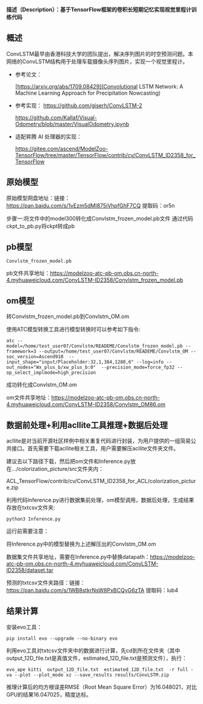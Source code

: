 **描述（Description）：基于TensorFlow框架的卷积长短期记忆实现视觉里程计训练代码** 

<h2 id="概述.md">概述</h2>

ConvLSTM最早由香港科技大学的团队提出，解决序列图片的时空预测问题。本网络的ConvLSTM结构用于处理车载摄像头序列图片，实现一个视觉里程计。

- 参考论文：

    [https://arxiv.org/abs/1709.08429](Convolutional LSTM Network: A Machine Learning Approach for Precipitation Nowcasting)


- 参考实现：
  https://github.com/giserh/ConvLSTM-2
  
  https://github.com/Kallaf/Visual-Odometry/blob/master/VisualOdometry.ipynb


- 适配昇腾 AI 处理器的实现：

  https://gitee.com/ascend/ModelZoo-TensorFlow/tree/master/TensorFlow/contrib/cv/ConvLSTM_ID2358_for_TensorFlow



<h2 id="概述.md">原始模型</h2>

原始模型网盘地址：链接：https://pan.baidu.com/s/1vEzm5dMI875iVhpfGhF7CQ   提取码：or5n



步骤一:将文件中的model300转化成Convlstm_frozen_model.pb文件
通过代码ckpt_to_pb.py将ckpt转成pb



<h2 id="概述.md">pb模型</h2>

```
Convlstm_frozen_model.pb
```
pb文件共享地址：https://modelzoo-atc-pb-om.obs.cn-north-4.myhuaweicloud.com/ConvLSTM-ID2358/Convlstm_frozen_model.pb



<h2 id="概述.md">om模型</h2>

转Convlstm_frozen_model.pb到Convlstm_OM.om

使用ATC模型转换工具进行模型转换时可以参考如下指令:
```
atc --model=/home/test_user07/Convlstm/READEME/Convlstm_frozen_model.pb --framework=3 --output=/home/test_user07/Convlstm/READEME/Convlstm_OM --soc_version=Ascend910  --input_shape="input/Placeholder:32,1,384,1280,6" --log=info --out_nodes="Wx_plus_b/xw_plus_b:0"  --precision_mode=force_fp32 --op_select_implmode=high_precision
```
成功转化成Convlstm_OM.om

om文件共享地址：https://modelzoo-atc-pb-om.obs.cn-north-4.myhuaweicloud.com/ConvLSTM-ID2358/Convlstm_OM86.om



<h2 id="概述.md">数据前处理+利用acllite工具推理+数据后处理</h2>

acllite是对当前开源社区样例中相关重复代码进行封装，为用户提供的一组简易公共接口。首先需要下载acllite相关工具，用户需要解压acllite文件夹文件。

建议去以下路径下载，然后把om文件和Inference.py放在.../colorization_picture/src文件夹内：

ACL_TensorFlow/contrib/cv/ConvLSTM_ID2358_for_ACL/colorization_picture.zip

利用代码Inference.py进行数据集前处理，om模型调用，数据后处理，生成结果存放在txtcsv文件夹:

```
python3 Inference.py
```

运行前需要注意：

将Inference.py中的模型替换为上述解压出的Convlstm_OM.om

数据集文件共享地址，需要在Inference.py中替换datapath：https://modelzoo-atc-pb-om.obs.cn-north-4.myhuaweicloud.com/ConvLSTM-ID2358/dataset.tar

预测的txtcsv文件夹路径：链接：https://pan.baidu.com/s/1WB8stkrNsW8PxBCQyG6zTA  提取码：lub4




<h2 id="概述.md">结果计算</h2>

安装evo工具：
```
pip install evo --upgrade --no-binary evo
```
利用evo工具对txtcsv文件夹中的数据进行计算，先cd到所在文件夹（其中output_12D_file.txt是真值文件，estimated_12D_file.txt是预测文件），执行：

```
evo_ape kitti  output_12D_file.txt  estimated_12D_file.txt  -r full -va --plot --plot_mode xz --save_results results/ConvLSTM.zip

```
推理计算后的均方根误差RMSE（Root Mean Square Error）为16.048021，对比GPU的结果16.047025，精度达标。








